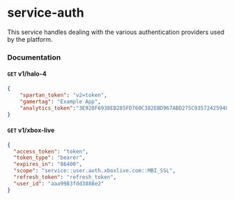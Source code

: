 service-auth
===

This service handles dealing with the various authentication providers used by the
platform.

### Documentation

#### `GET` v1/halo-4

``` json
{
	"spartan_token": "v2=token",
	"gamertag": "Example App",
	"analytics_token":"3E928F6938EB285FD760C382EBD967ABD275C93572425948EB1694186FEF7AAF"
}
```

#### `GET` v1/xbox-live

``` json
{
  "access_token": "token",
  "token_type": "bearer",
  "expires_in": "86400",
  "scope": "service::user.auth.xboxlive.com::MBI_SSL",
  "refresh_token": "refresh_token",
  "user_id": "aaa9983fdd3888e2"
}
```

